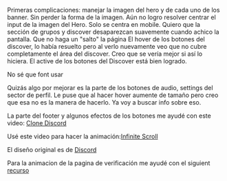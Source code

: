 Primeras complicaciones:
manejar la imagen del hero y de cada uno de los banner. Sin perder la forma de la imagen. Aún no logro resolver centrar el input de la imagen del Hero. Solo se centra en mobile.
Quiero que la sección de grupos y discover desaparezcan suavemente cuando achico la pantalla. Que no haga un "salto" la página
El hover de los botones del discover, lo había resuelto pero al verlo nuevamente veo que no cubre completamente el área del discover. Creo que se vería mejor si así lo hiciera.
El active de los botones del Discover está bien logrado. 

No sé que font usar

Quizás algo por mejorar es la parte de los botones de audio, settings del sector de perfil. Le puse que al hacer hover aumente de tamaño pero creo que esa no es la manera de hacerlo. Ya voy a buscar info sobre eso.

La parte del footer y algunos efectos de los botones me ayudé con este video: [Clone Discord](https://youtu.be/Z4cRxN1JPME?si=suad8vPBTdbuzkDq&t=3672)

Usé este video para hacer la animación:[Infinite Scroll](https://www.youtube.com/watch?v=Reu0hHbis5w)

El diseño original es de [Discord](https://discord.com/)

Para la animacion de la pagina de verificación me ayudé con el siguient [recurso](https://codesandbox.io/s/animacion-mostrarocultar-elementos-react-oyj7b?file=/src/App.js)
